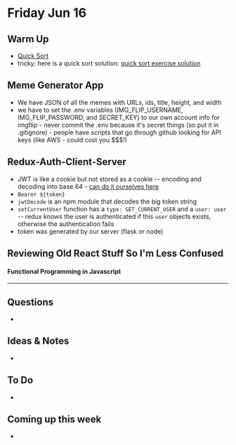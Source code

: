 # Friday Jun 16

## Warm Up 

* [Quick Sort](https://repl.it/student/submissions/1135688)
* tricky; here is a quick sort solution: [quick sort exercise solution](https://github.com/rithmschool/javascript_computer_science_exercises/blob/solutions/sorting_algorithms_exercise/sorting.js)

## Meme Generator App

* We have JSON of all the memes with URLs, ids, title, height, and width
* we have to set the .env variables (IMG_FLIP_USERNAME, IMG_FLIP_PASSWORD, and SECRET_KEY) to our own account info for imgflip - never commit the .env because it's secret things (so put it in .gitignore) - people have scripts that go through github looking for API keys (like AWS - could cost you $$$!)

## Redux-Auth-Client-Server

* JWT is like a cookie but not stored as a cookie -- encoding and decoding into base 64 - [can do it ourselves here](https://jwt.io/)
* `Bearer ${token}`
* `jwtDecode` is an npm module that decodes the big token string
* `setCurrentUser` function has a `type: SET_CURRENT_USER` and a `user: user` -- redux knows the user is authenticated if this `user` objects exists, otherwise the authentication fails
* token was generated by our server (flask or node)

## Reviewing Old React Stuff So I'm Less Confused

#### Functional Programming in Javascript























































************************************

## Questions 

* 

## Ideas & Notes

* 

## To Do

* 

## Coming up this week

* 